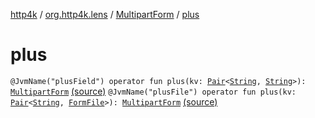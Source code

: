 [http4k](../../index.md) / [org.http4k.lens](../index.md) / [MultipartForm](index.md) / [plus](./plus.md)

# plus

`@JvmName("plusField") operator fun plus(kv: `[`Pair`](https://kotlinlang.org/api/latest/jvm/stdlib/kotlin/-pair/index.html)`<`[`String`](https://kotlinlang.org/api/latest/jvm/stdlib/kotlin/-string/index.html)`, `[`String`](https://kotlinlang.org/api/latest/jvm/stdlib/kotlin/-string/index.html)`>): `[`MultipartForm`](index.md) [(source)](https://github.com/http4k/http4k/blob/master/http4k-multipart/src/main/kotlin/org/http4k/lens/multipartForm.kt#L36)
`@JvmName("plusFile") operator fun plus(kv: `[`Pair`](https://kotlinlang.org/api/latest/jvm/stdlib/kotlin/-pair/index.html)`<`[`String`](https://kotlinlang.org/api/latest/jvm/stdlib/kotlin/-string/index.html)`, `[`FormFile`](../../org.http4k.core/-form-file/index.md)`>): `[`MultipartForm`](index.md) [(source)](https://github.com/http4k/http4k/blob/master/http4k-multipart/src/main/kotlin/org/http4k/lens/multipartForm.kt#L40)